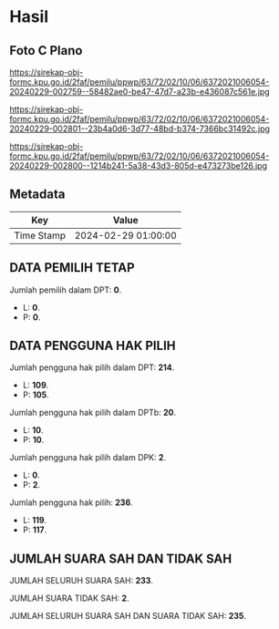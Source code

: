 # Hasil

## Foto C Plano

https://sirekap-obj-formc.kpu.go.id/2faf/pemilu/ppwp/63/72/02/10/06/6372021006054-20240229-002759--58482ae0-be47-47d7-a23b-e436087c561e.jpg

https://sirekap-obj-formc.kpu.go.id/2faf/pemilu/ppwp/63/72/02/10/06/6372021006054-20240229-002801--23b4a0d6-3d77-48bd-b374-7366bc31492c.jpg

https://sirekap-obj-formc.kpu.go.id/2faf/pemilu/ppwp/63/72/02/10/06/6372021006054-20240229-002800--1214b241-5a38-43d3-805d-e473273be126.jpg


## Metadata

| Key        | Value               |
| ---------- | ------------------- |
| Time Stamp | 2024-02-29 01:00:00 |


## DATA PEMILIH TETAP

Jumlah pemilih dalam DPT: **0**.
 * L: **0**.
 * P: **0**.

## DATA PENGGUNA HAK PILIH

Jumlah pengguna hak pilih dalam DPT: **214**.
 * L: **109**.
 * P: **105**.

Jumlah pengguna hak pilih dalam DPTb: **20**.
 * L: **10**.
 * P: **10**.

Jumlah pengguna hak pilih dalam DPK: **2**.
 * L: **0**.
 * P: **2**.

Jumlah pengguna hak pilih: **236**.
 * L: **119**.
 * P: **117**.

## JUMLAH SUARA SAH DAN TIDAK SAH

JUMLAH SELURUH SUARA SAH: **233**.

JUMLAH SUARA TIDAK SAH: **2**.

JUMLAH SELURUH SUARA SAH DAN SUARA TIDAK SAH: **235**.


